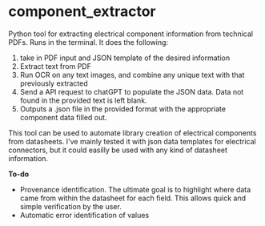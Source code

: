 # component_extractor
Python tool for extracting electrical component information from technical PDFs. Runs in the terminal. It does the following:

1. take in PDF input and JSON template of the desired information
2. Extract text from PDF
3. Run OCR on any text images, and combine any unique text with that previously extracted
4. Send a API request to chatGPT to populate the JSON data. Data not found in the provided text is left blank.
5. Outputs a .json file in the provided format with the appropriate component data filled out.

This tool can be used to automate library creation of electrical components from datasheets. I've mainly tested it with json data templates for electrical connectors, but it could easilly be used with any kind of datasheet information.

**To-do**
- Provenance identification. The ultimate goal is to highlight where data came from within the datasheet for each field. This allows quick and simple verification by the user.
- Automatic error identification of values

